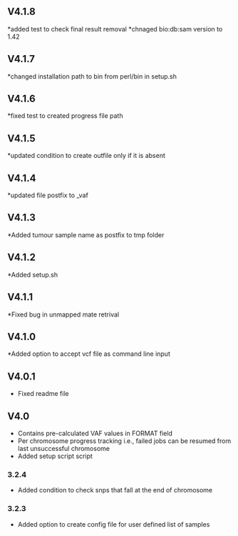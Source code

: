 ## V4.1.8 ########
*added test to check final result removal 
*chnaged bio:db:sam version to 1.42
## V4.1.7 ########
*changed installation path to bin from perl/bin in setup.sh
## V4.1.6 ########
*fixed test to created progress file path
## V4.1.5 ########
*updated condition to create outfile only if it is absent
## V4.1.4 ########
*updated file postfix to <varinat>_vaf
## V4.1.3 ########
*Added tumour sample name as postfix to tmp folder 
## V4.1.2 ########
*Added setup.sh
## V4.1.1 ########
*Fixed bug in unmapped mate retrival
## V4.1.0 ########
*Added option to accept vcf file as command line input
## V4.0.1 ########
* Fixed readme file
## V4.0 ########
* Contains pre-calculated VAF values in FORMAT field
* Per chromosome progress tracking i.e., failed jobs can be resumed from last unsuccessful chromosome
* Added setup script script
### 3.2.4 ########

* Added condition to check snps that fall at the end of chromosome

### 3.2.3 ########

*	Added option to create config file for user defined list of samples
